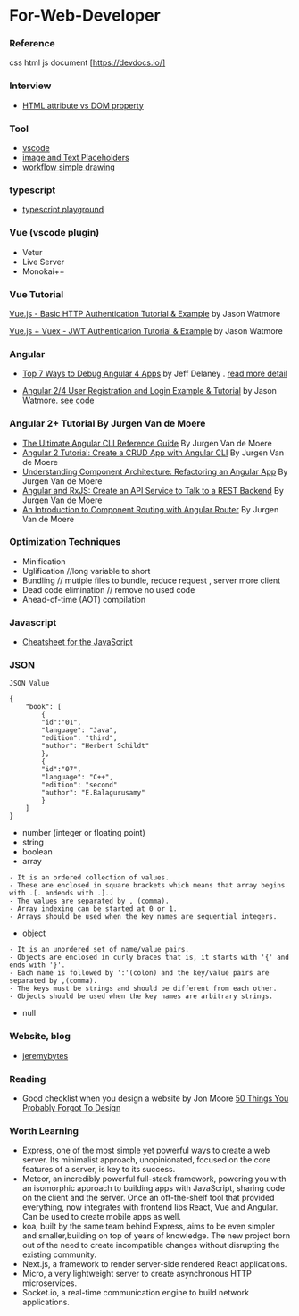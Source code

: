 # For-Web-Developer

### Reference
css html js document [https://devdocs.io/]

### Interview
- [HTML attribute vs DOM property](http://csharp-video-tutorials.blogspot.com/2017/06/html-attribute-vs-dom-property.html)
 




### Tool
- [vscode](https://code.visualstudio.com)
- [image and Text Placeholders](http://lorempixel.com/)
- [workflow simple drawing](https://www.draw.io)

###  typescript
- [typescript playground](https://www.typescriptlang.org/play/index.html)


###  Vue (vscode plugin)
- Vetur
- Live Server
- Monokai++

### Vue Tutorial

[Vue.js - Basic HTTP Authentication Tutorial & Example](http://jasonwatmore.com/post/2018/09/21/vuejs-basic-http-authentication-tutorial-example) by Jason Watmore

[Vue.js + Vuex - JWT Authentication Tutorial & Example](http://jasonwatmore.com/post/2018/07/06/vue-vuex-jwt-authentication-tutorial-example) by Jason Watmore
### Angular

- [Top 7 Ways to Debug Angular 4 Apps](https://www.youtube.com/watch?v=gxixM90vo9Y) by Jeff Delaney . [read more detail](https://angularfirebase.com/lessons/methods-for-debugging-an-angular-application/) 

- [Angular 2/4 User Registration and Login Example & Tutorial](http://jasonwatmore.com/post/2016/09/29/angular-2-user-registration-and-login-example-tutorial) by Jason Watmore. [ see code ](https://github.com/cornflourblue/angular2-jwt-authentication-example)

### Angular 2+ Tutorial By Jurgen Van de Moere
- [The Ultimate Angular CLI Reference Guide](https://www.sitepoint.com/ultimate-angular-cli-reference/) By Jurgen Van de Moere
- [Angular 2 Tutorial: Create a CRUD App with Angular CLI](https://www.sitepoint.com/angular-2-tutorial/) By Jurgen Van de Moere
- [Understanding Component Architecture: Refactoring an Angular App](https://www.sitepoint.com/understanding-component-architecture-angular/) By Jurgen Van de Moere
- [Angular and RxJS: Create an API Service to Talk to a REST Backend](https://www.sitepoint.com/angular-rxjs-create-api-service-rest-backend/) By Jurgen Van de Moere
- [An Introduction to Component Routing with Angular Router](https://www.sitepoint.com/component-routing-angular-router/) By Jurgen Van de Moere

### Optimization Techniques
- Minification
- Uglification //long variable to short
- Bundling // mutiple files to bundle, reduce request , server more client
- Dead code elimination // remove no used code
- Ahead-of-time (AOT) compilation

### Javascript
- [Cheatsheet for the JavaScript ](https://github.com/mbeaudru/modern-js-cheatsheet)

### JSON
`JSON Value`
```
{
	"book": [
		{
		"id":"01",
		"language": "Java",
		"edition": "third",
		"author": "Herbert Schildt"
		},
		{
		"id":"07",
		"language": "C++",
		"edition": "second"
		"author": "E.Balagurusamy"
		}
	]
}

```
- number (integer or floating point)
- string
- boolean
- array
```
- It is an ordered collection of values.
- These are enclosed in square brackets which means that array begins with .[. andends with .]..
- The values are separated by , (comma).
- Array indexing can be started at 0 or 1.
- Arrays should be used when the key names are sequential integers.

```

- object
```
- It is an unordered set of name/value pairs.
- Objects are enclosed in curly braces that is, it starts with '{' and ends with '}'.
- Each name is followed by ':'(colon) and the key/value pairs are separated by ,(comma).
- The keys must be strings and should be different from each other.
- Objects should be used when the key names are arbitrary strings.
```
- null

### Website, blog
- [jeremybytes](http://www.jeremybytes.com/)

### Reading
- Good checklist when you design a website by Jon Moore [50 Things You Probably Forgot To Design](https://medium.com/ux-power-tools/50-things-you-probably-forgot-to-design-7a288b0ef914)

### Worth Learning
- Express, one of the most simple yet powerful ways to create a web server. Its minimalist approach, unopinionated, focused on the core features of a server, is key to its success.
- Meteor, an incredibly powerful full-stack framework, powering you with an isomorphic approach to building apps with JavaScript, sharing code on the client and the server. Once an off-the-shelf tool that provided everything, now integrates with frontend libs
React, Vue and Angular. Can be used to create mobile apps as well.
- koa, built by the same team behind Express, aims to be even simpler and smaller,building on top of years of knowledge. The new project born out of the need to create incompatible changes without disrupting the existing community.
- Next.js, a framework to render server-side rendered React applications.
- Micro, a very lightweight server to create asynchronous HTTP microservices.
- Socket.io, a real-time communication engine to build network applications.

